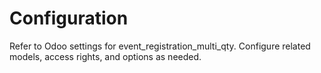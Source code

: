 # Configuration

Refer to Odoo settings for event_registration_multi_qty. Configure related models, access rights, and options as needed.
